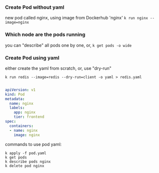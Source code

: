 ### Create Pod without yaml
new pod called nginx, using image from Dockerhub 'nginx'
``` k run nginx --image=nginx ```

### Which node are the pods running
you can "describe" all pods one by one, or,
``` k get pods -o wide ```

### Create Pod using yaml

either create the yaml from scratch, or, use "dry-run"

```
k run redis --image=redis --dry-run=client -o yaml > redis.yaml
```

``` yaml

apiVersion: v1
kind: Pod
metadata:
  name: nginx
  labels:
    app: nginx
    tier: frontend
spec:
  containers:
  - name: nginx
    image: nginx

```

commands to use pod yaml:

```
k apply -f pod.yaml
k get pods
k describe pods nginx
k delete pod nginx
```